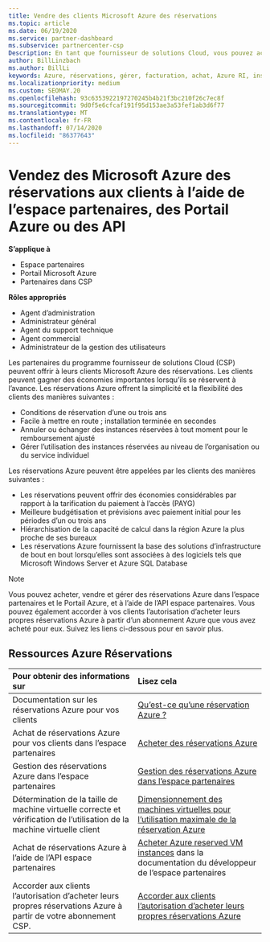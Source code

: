 ```yaml
---
title: Vendre des clients Microsoft Azure des réservations
ms.topic: article
ms.date: 06/19/2020
ms.service: partner-dashboard
ms.subservice: partnercenter-csp
Description: En tant que fournisseur de solutions Cloud, vous pouvez acheter, vendre ou gérer des réservations Azure pour les clients. Utilisez l’espace partenaires, le Portail Azure ou l’API espace partenaires.
author: BillLinzbach
ms.author: BillLi
keywords: Azure, réservations, gérer, facturation, achat, Azure RI, instances réservées Azure
ms.localizationpriority: medium
ms.custom: SEOMAY.20
ms.openlocfilehash: 93c6353922197270245b4b21f3bc210f26c7ec8f
ms.sourcegitcommit: 9d0f5e6cfcaf191f95d153ae3a53fef1ab3d6f77
ms.translationtype: MT
ms.contentlocale: fr-FR
ms.lasthandoff: 07/14/2020
ms.locfileid: "86377643"
---
```

# <a name="sell-microsoft-azure-reservations-to-customers-using-partner-center-the-azure-portal-or-apis"></a>Vendez des Microsoft Azure des réservations aux clients à l’aide de l’espace partenaires, des Portail Azure ou des API

**S’applique à**

- Espace partenaires
- Portail Microsoft Azure
- Partenaires dans CSP

**Rôles appropriés**

- Agent d’administration
- Administrateur général
- Agent du support technique
- Agent commercial
- Administrateur de la gestion des utilisateurs

Les partenaires du programme fournisseur de solutions Cloud (CSP) peuvent offrir à leurs clients Microsoft Azure des réservations. Les clients peuvent gagner des économies importantes lorsqu’ils se réservent à l’avance. Les réservations Azure offrent la simplicité et la flexibilité des clients des manières suivantes :

- Conditions de réservation d’une ou trois ans
- Facile à mettre en route ; installation terminée en secondes
- Annuler ou échanger des instances réservées à tout moment pour le remboursement ajusté
- Gérer l’utilisation des instances réservées au niveau de l’organisation ou du service individuel 

Les réservations Azure peuvent être appelées par les clients des manières suivantes :

- Les réservations peuvent offrir des économies considérables par rapport à la tarification du paiement à l’accès (PAYG)
- Meilleure budgétisation et prévisions avec paiement initial pour les périodes d’un ou trois ans
- Hiérarchisation de la capacité de calcul dans la région Azure la plus proche de ses bureaux
- Les réservations Azure fournissent la base des solutions d’infrastructure de bout en bout lorsqu’elles sont associées à des logiciels tels que Microsoft Windows Server et Azure SQL Database

>[!NOTE]
> Vous pouvez acheter, vendre et gérer des réservations Azure dans l’espace partenaires et le Portail Azure, et à l’aide de l’API espace partenaires. Vous pouvez également accorder à vos clients l’autorisation d’acheter leurs propres réservations Azure à partir d’un abonnement Azure que vous avez acheté pour eux. Suivez les liens ci-dessous pour en savoir plus.

## <a name="azure-reservations-resources"></a>Ressources Azure Réservations

|**Pour obtenir des informations sur**   |**Lisez cela**    |
|:-----------------------------|:-----------------|
| Documentation sur les réservations Azure pour vos clients | [Qu’est-ce qu’une réservation Azure ?](https://docs.microsoft.com/azure/billing/billing-save-compute-costs-reservations)
|Achat de réservations Azure pour vos clients dans l’espace partenaires   |[Acheter des réservations Azure](azure-reservations-buying.md)
|Gestion des réservations Azure dans l’espace partenaires | [Gestion des réservations Azure dans l’espace partenaires](azure-reservations-manage.md)
|Détermination de la taille de machine virtuelle correcte et vérification de l’utilisation de la machine virtuelle client   |[Dimensionnement des machines virtuelles pour l’utilisation maximale de la réservation Azure](azure-usage.md)   |
|Achat de réservations Azure à l’aide de l’API espace partenaires | [Acheter Azure reserved VM instances](https://docs.microsoft.com/partner-center/develop/purchase-azure-reservations) dans la documentation du développeur de l’espace partenaires   |
|Accorder aux clients l’autorisation d’acheter leurs propres réservations Azure à partir de votre abonnement CSP. | [Accorder aux clients l’autorisation d’acheter leurs propres réservations Azure](give-customers-permission.md)   |
